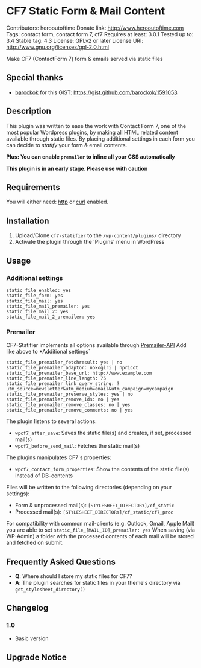 # CF7 Static Form & Mail Content
Contributors: herooutoftime
Donate link: http://www.herooutoftime.com
Tags: contact form, contact form 7, cf7
Requires at least: 3.0.1
Tested up to: 3.4
Stable tag: 4.3
License: GPLv2 or later
License URI: http://www.gnu.org/licenses/gpl-2.0.html

Make CF7 (ContactForm 7) form & emails served via static files

## Special thanks
* [barockok](https://github.com/barockok) for this GIST: https://gist.github.com/barockok/1591053

## Description

This plugin was written to ease the work with Contact Form 7, one of the most popular Wordpress plugins,
by making all HTML related content available through static files. By placing additional settings in each
form you can decide to *statify* your form & email contents.

**Plus: You can enable `premailer` to inline all your CSS automatically**

**This plugin is in an early stage. Please use with caution**

## Requirements

You will either need: [http](http://php.net/manual/fa/book.http.php) or [curl](http://php.net/manual/en/book.curl.php) enabled.

## Installation

1. Upload/Clone `cf7-statifier` to the `/wp-content/plugins/` directory
1. Activate the plugin through the 'Plugins' menu in WordPress

## Usage

### Additional settings

```
static_file_enabled: yes
static_file_form: yes
static_file_mail: yes
static_file_mail_premailer: yes
static_file_mail_2: yes
static_file_mail_2_premailer: yes
```

### Premailer

CF7-Statifier implements all options available through [Premailer-API](http://premailer.dialect.ca/api)
Add like above to *Additional settings`

```
static_file_premailer_fetchresult: yes | no
static_file_premailer_adaptor: nokogiri | hpricot
static_file_premailer_base_url: http://www.example.com
static_file_premailer_line_length: 75
static_file_premailer_link_query_string: ?utm_source=newsletter&utm_medium=email&utm_campaign=mycampaign
static_file_premailer_preserve_styles: yes | no
static_file_premailer_remove_ids: no | yes
static_file_premailer_remove_classes: no | yes
static_file_premailer_remove_comments: no | yes
```

The plugin listens to several actions:
* `wpcf7_after_save`: Saves the static file(s) and creates, if set, processed mail(s)
* `wpcf7_before_send_mail`: Fetches the static mail(s)

The plugins manipulates CF7's properties:
* `wpcf7_contact_form_properties`: Show the contents of the static file(s) instead of DB-contents

Files will be written to the following directories (depending on your settings):
* Form & unprocessed mail(s): `[STYLESHEET_DIRECTORY]/cf_static`
* Processed mail(s): `[STYLESHEET_DIRECTORY]/cf_static/cf7_proc`

For compatibility with common mail-clients (e.g. Outlook, Gmail, Apple Mail) you are able to set `static_file_[MAIL_ID]_premailer: yes`
When saving (via WP-Admin) a folder with the processed contents of each mail will be stored and fetched on submit.

## Frequently Asked Questions

* **Q**: Where should I store my static files for CF7?
* **A**: The plugin searches for static files in your theme's directory via `get_stylesheet_directory()`


## Changelog

### 1.0
* Basic version

## Upgrade Notice
